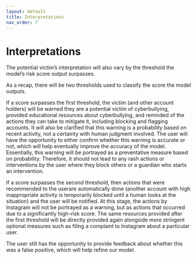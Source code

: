 ```yaml
---
layout: default
title: Interpretations 
nav_order: 7
---
```


# Interpretations

The potential victim’s interpretation will also vary by the threshold the model’s risk score output surpasses. 

As a recap, there will be two thresholds used to classify the score the model outputs. 

If a score surpasses the first threshold, the victim (and other account holders) will be warned they are a potential victim of cyberbullying, provided educational resources about cyberbullying, and reminded of the actions they can take to mitigate it, including blocking and flagging accounts. It will also be clarified that this warning is a probability based on recent activity, not a certainty with human judgment involved.  The user will have the opportunity to either confirm whether this warning is accurate or not, which will help eventually improve the accuracy of the model. Essentially, this warning will be portrayed as a preventative measure based on probability. Therefore, it should not lead to any rash actions or interventions by the user where they block others or a guardian who starts an intervention. 

If a score surpasses the second threshold, then actions that were recommended to the userare automatically done (another account with high inappropriate activity is temporarily blocked until a human looks at the situation) and the user will be notified. At this stage, the actions by Instagram will not be portrayed as a warning, but as actions that occurred due to a significantly high-risk score. The same resources provided after the first threshold will be directly provided again alongside more stringent optional measures such as filing a complaint to Instagram about a particular user. 

The user still has the opportunity to provide feedback about whether this was a false positive, which will help refine our model. 
